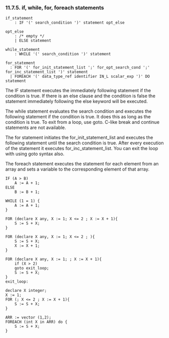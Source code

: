 <div>

<div>

<div>

<div>

### 11.7.5. if, while, for, foreach statements

</div>

</div>

</div>

``` programlisting
if_statement
    : IF '(' search_condition ')' statement opt_else

opt_else
    : /* empty */
    | ELSE statement

while_statement
    : WHILE '(' search_condition ')' statement

for_statement
  : FOR '(' for_init_statement_list ';' for_opt_search_cond ';' for_inc_statement_list ')' statement
  | FOREACH '(' data_type_ref identifier IN_L scalar_exp ')' DO statement
```

The IF statement executes the immediately following statement if the
condition is true. If there is an else clause and the condition is false
the statement immediately following the else keyword will be executed.

The while statement evaluates the search condition and executes the
following statement if the condition is true. It does this as long as
the condition is true. To exit from a loop, use goto. C-like break and
continue statements are not available.

The for statement initiates the for_init_statement_list and executes the
following statement until the search condition is true. After every
execution of the statement it executes for_inc_statement_list. You can
exit the loop with using goto syntax also.

The foreach statement executes the statement for each element from an
array and sets a variable to the corresponding element of that array.

``` screen
IF (A > B)
    A := A + 1;
ELSE
    B := B + 1;

WHILE (1 = 1) {
    A := A + 1;
}

FOR (declare X any, X := 1; X <= 2 ; X := X + 1){
    S := S + X;
}

FOR (declare X any, X := 1; X <= 2 ; ){
    S := S + X;
    X := X + 1;
}

FOR (declare X any, X := 1; ; X := X + 1){
    if (X > 2)
    goto exit_loop;
    S := S + X;
}
exit_loop:

declare X integer;
X := 1;
FOR (; X <= 2 ; X := X + 1){
    S := S + X;
}

ARR := vector (1,2);
FOREACH (int X in ARR) do {
    S := S + X;
}
```

</div>
